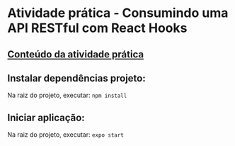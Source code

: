 # Atividade prática - Consumindo uma API RESTful com React Hooks

## [Conteúdo da atividade prática]()

## Instalar dependências projeto:
Na raiz do projeto, executar:
`npm install`

## Iniciar aplicação:
Na raiz do projeto, executar:
`expo start`